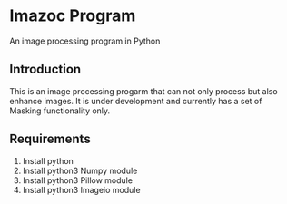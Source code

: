 # Imazoc Program
An image processing program in Python

## Introduction
This is an image processing progarm that can not only process but also enhance images. It is under development and currently has a set of Masking functionality only.

## Requirements
1. Install python
2. Install python3 Numpy module
3. Install python3 Pillow module
4. Install python3 Imageio module
